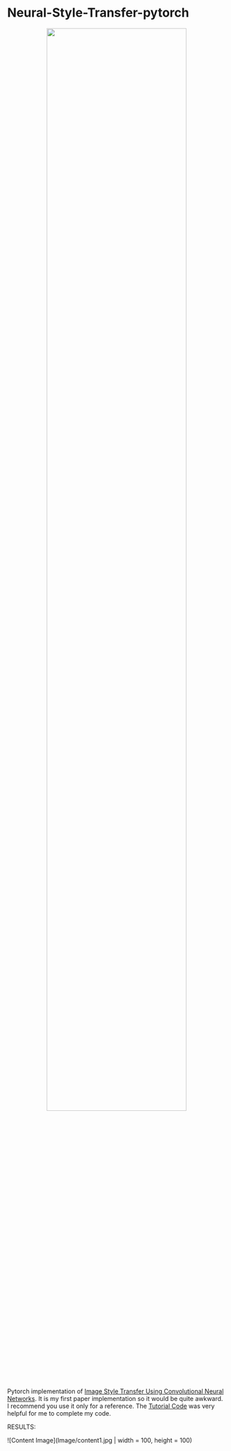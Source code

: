 # Neural-Style-Transfer-pytorch

<p align="center"><img width="80%" src="assets/nst_model.png" /></p>

Pytorch implementation of [Image Style Transfer Using Convolutional Neural Networks](https://www.cv-foundation.org/openaccess/content_cvpr_2016/papers/Gatys_Image_Style_Transfer_CVPR_2016_paper.pdf). It is my first paper implementation so it would be quite awkward. I recommend you use it only for a reference. The [Tutorial Code](https://pytorch.org/tutorials/advanced/neural_style_tutorial.html) was very helpful for me to complete my code.

RESULTS:

![Content Image](Image/content1.jpg | width = 100, height = 100)
